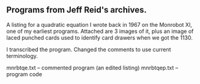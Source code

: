 ## Programs from Jeff Reid's archives.

A listing for a quadratic equation I wrote back in 1967 on the Monrobot XI,
one of my earliest programs. Attached are 3 images of it, plus an image of laced punched cards used
to identify card drawers when we got the 1130.

I transcribed the program.
Changed the comments to use current terminology.
 
mnrbtqe.txt – commented program  (an edited listing)
mnrbtqep.txt – program code
